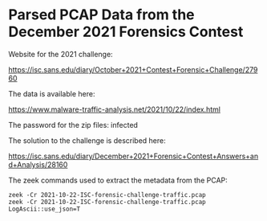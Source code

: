 # Parsed PCAP Data from the December 2021 Forensics Contest

Website for the 2021 challenge:

https://isc.sans.edu/diary/October+2021+Contest+Forensic+Challenge/27960

The data is available here: 

https://www.malware-traffic-analysis.net/2021/10/22/index.html

The password for the zip files: infected

The solution to the challenge is described here:

https://isc.sans.edu/diary/December+2021+Forensic+Contest+Answers+and+Analysis/28160

The zeek commands used to extract the metadata from the PCAP:

    zeek -Cr 2021-10-22-ISC-forensic-challenge-traffic.pcap
    zeek -Cr 2021-10-22-ISC-forensic-challenge-traffic.pcap LogAscii::use_json=T


